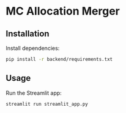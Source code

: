 # MC Allocation Merger

## Installation

Install dependencies:

```bash
pip install -r backend/requirements.txt
```

## Usage

Run the Streamlit app:

```bash
streamlit run streamlit_app.py
```
